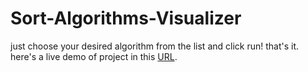 # Sort-Algorithms-Visualizer

just choose your desired algorithm from the list and click run! that's it.<br>
here's a live demo of project in this [URL](https://GamEditorsTechnolegies.github.io).
